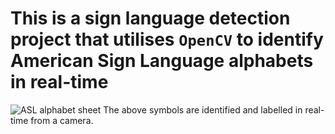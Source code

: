 # This is a sign language detection project that utilises `OpenCV` to identify American Sign Language alphabets in real-time
![ASL alphabet sheet](https://th.bing.com/th/id/OIP.9Dw5ytO1sCLwIjrdwURMwwHaHR?w=205&h=201&c=7&r=0&o=5&dpr=1.3&pid=1.7)
The above symbols are identified and labelled in real-time from a camera.
